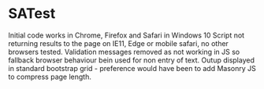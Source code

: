 # SATest

Initial code works in Chrome, Firefox and Safari in Windows 10
Script not returning results to the page on IE11, Edge or mobile safari, no other browsers tested.
Validation messages removed as not working in JS so fallback browser behaviour bein used for non entry of text.
Outup displayed in standard bootstrap grid - preference would have been to add Masonry JS to compress page length. 
